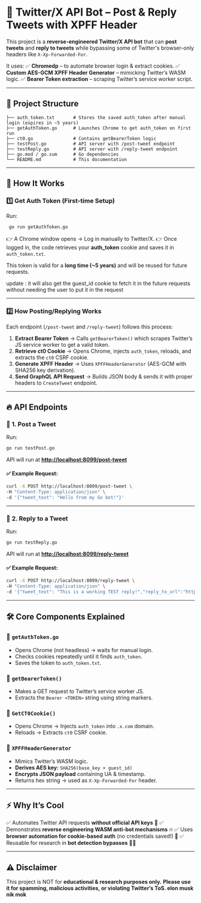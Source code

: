 # 🚀 Twitter/X API Bot – Post & Reply Tweets with XPFF Header

This project is a **reverse-engineered Twitter/X API bot** that can **post tweets** and **reply to tweets** while bypassing some of Twitter's browser-only headers like `X-Xp-Forwarded-For`.

It uses: ✅ **Chromedp** – to automate browser login & extract cookies. ✅ **Custom AES-GCM XPFF Header Generator** – mimicking Twitter’s WASM logic. ✅ **Bearer Token extraction** – scraping Twitter’s service worker script.

---

## 📂 Project Structure

```
├── auth_token.txt       # Stores the saved auth_token after manual login (expires in ~5 years)
├── getAuthToken.go      # Launches Chrome to get auth_token on first run
├── ct0.go               # Contains getBearerToken logic
├── testPost.go          # API server with /post-tweet endpoint
├── testReply.go         # API server with /reply-tweet endpoint
├── go.mod / go.sum      # Go dependencies
└── README.md            # This documentation
```

---

## 🔑 How It Works

### 1️⃣ **Get Auth Token (First-time Setup)**

Run:

```bash
 go run getAuthToken.go
```

👉 A Chrome window opens → Log in manually to Twitter/X. 👉 Once logged in, the code retrieves your **auth\_token** cookie and saves it in `auth_token.txt`.

This token is valid for a **long time (\~5 years)** and will be reused for future requests.

update : it will also get the guest_id cookie to fetch it in the future requests without needing the user to put it in the request 

---

### 2️⃣ **How Posting/Replying Works**

Each endpoint (`/post-tweet` and `/reply-tweet`) follows this process:

1. **Extract Bearer Token** → Calls `getBearerToken()` which scrapes Twitter’s JS service worker to get a valid token.
2. **Retrieve ct0 Cookie** → Opens Chrome, injects `auth_token`, reloads, and extracts the `ct0` CSRF cookie.
3. **Generate XPFF Header** → Uses `XPFFHeaderGenerator` (AES-GCM with SHA256 key derivation).
4. **Send GraphQL API Request** → Builds JSON body & sends it with proper headers to `CreateTweet` endpoint.

---

## 🔥 API Endpoints

### 📌 **1. Post a Tweet**

Run:

```bash
go run testPost.go
```

API will run at [**http://localhost:8099/post-tweet**](http://localhost:8099/post-tweet)

#### ✅ Example Request:

```bash
curl -X POST http://localhost:8099/post-tweet \
-H "Content-Type: application/json" \
-d '{"tweet_text": "Hello from my Go bot!"}'
```

---

### 📌 **2. Reply to a Tweet**

Run:

```bash
go run testReply.go
```

API will run at [**http://localhost:8099/reply-tweet**](http://localhost:8099/reply-tweet)

#### ✅ Example Request:

```bash
curl -X POST http://localhost:8099/reply-tweet \
-H "Content-Type: application/json" \
-d '{"tweet_text": "This is a working TEST reply!","reply_to_url":"https://x.com/TheDonOfApes/status/1950666717845455292"}'
```

---

## 🛠 Core Components Explained

### 🔹 `getAuthToken.go`

- Opens Chrome (not headless) → waits for manual login.
- Checks cookies repeatedly until it finds `auth_token`.
- Saves the token to `auth_token.txt`.

### 🔹 `getBearerToken()`

- Makes a GET request to Twitter’s service worker JS.
- Extracts the `Bearer <TOKEN>` string using string markers.

### 🔹 `GetCT0Cookie()`

- Opens Chrome → Injects `auth_token` into `.x.com` domain.
- Reloads → Extracts `ct0` CSRF cookie.

### 🔹 `XPFFHeaderGenerator`

- Mimics Twitter’s WASM logic.
- **Derives AES key:** `SHA256(base_key + guest_id)`
- **Encrypts JSON payload** containing UA & timestamp.
- Returns hex string → used as `X-Xp-Forwarded-For` header.

---

## ⚡ Why It’s Cool

✅ Automates Twitter API requests **without official API keys** 🎯 ✅ Demonstrates **reverse engineering WASM anti-bot mechanisms** 🔥 ✅ Uses **browser automation for cookie-based auth** (no credentials saved!) 🔐 ✅ Reusable for research in **bot detection bypasses** 🕵️‍♂️

---

## ⚠️ Disclaimer

This project is NOT for **educational & research purposes only.** **Please use it for spamming, malicious activities, or violating Twitter’s ToS. elon musk nik mok**


